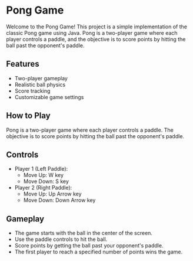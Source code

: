 # Pong Game

Welcome to the Pong Game! This project is a simple implementation of the classic Pong game using Java. Pong is a two-player game where each player controls a paddle, and the objective is to score points by hitting the ball past the opponent's paddle.

## Features
- Two-player gameplay
- Realistic ball physics
- Score tracking
- Customizable game settings

## How to Play
Pong is a two-player game where each player controls a paddle. 
The objective is to score points by hitting the ball past the opponent's paddle.

## Controls
- Player 1 (Left Paddle):
    - Move Up: W key
    - Move Down: S key
- Player 2 (Right Paddle):
    - Move Up: Up Arrow key
    - Move Down: Down Arrow key
  
## Gameplay
- The game starts with the ball in the center of the screen.
- Use the paddle controls to hit the ball.
- Score points by getting the ball past your opponent's paddle.
- The first player to reach a specified number of points wins the game.
